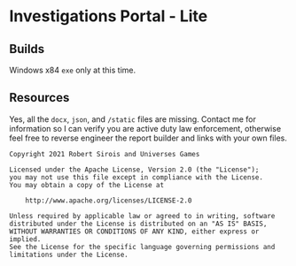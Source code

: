 # Investigations Portal - Lite
## Builds
Windows x84 `exe` only at this time.
## Resources
Yes, all the `docx`, `json`, and `/static` files are missing. Contact me for information so I can verify you are active duty law enforcement, otherwise feel free to reverse engineer the report builder and links with your own files.

```
Copyright 2021 Robert Sirois and Universes Games

Licensed under the Apache License, Version 2.0 (the "License");
you may not use this file except in compliance with the License.
You may obtain a copy of the License at

    http://www.apache.org/licenses/LICENSE-2.0

Unless required by applicable law or agreed to in writing, software
distributed under the License is distributed on an "AS IS" BASIS,
WITHOUT WARRANTIES OR CONDITIONS OF ANY KIND, either express or implied.
See the License for the specific language governing permissions and
limitations under the License.
```